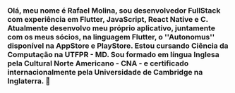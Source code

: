 ### Olá, meu nome é Rafael Molina, sou desenvolvedor FullStack com experiência em Flutter, JavaScript, React Native e C. Atualmente desenvolvo meu próprio aplicativo, juntamente com os meus sócios, na linguagem Flutter, o ''Autonomus'' disponível na AppStore e PlayStore. Estou cursando Ciência da Computação na UTFPR - MD. Sou formado em língua Inglesa pela Cultural Norte Americano - CNA - e certificado internacionalmente pela Universidade de Cambridge na Inglaterra. 👋

<!--
**rafamolina1/rafamolina1** is a ✨ _special_ ✨ repository because its `README.md` (this file) appears on your GitHub profile.

Here are some ideas to get you started:

- 🔭 I’m currently working on ...
- 🌱 I’m currently learning ...
- 👯 I’m looking to collaborate on ...
- 🤔 I’m looking for help with ...
- 💬 Ask me about ...
- 📫 How to reach me: ...
- 😄 Pronouns: ...
- ⚡ Fun fact: ...
-->
